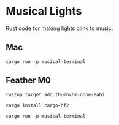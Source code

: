 # Musical Lights

Rust code for making lights blink to music.

## Mac

    cargo run -p musical-terminal

## Feather M0

    rustup target add thumbv6m-none-eabi

    cargo install cargo-hf2

    cargo run -p musical-terminal

